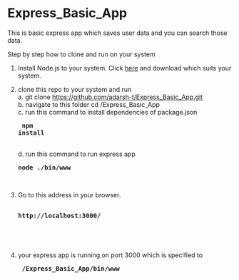 # Express_Basic_App
This is basic express app which saves user data and you can search those data.

Step by step how to clone and run on your system

1. Install Node.js to your system. Click <a id="my-anchor" href="https://nodejs.org/en/" target="_blank">here</a> and download which suits your system. 

2. clone this repo to your system and run <br>
    a. git clone https://github.com/adarsh-t/Express_Basic_App.git <br>
    b. navigate to this folder cd /Express_Basic_App <br>
    c. run this command to install dependencies of package.json <br>
        <pre>    <b>npm install</b> </pre><br>
    d. run this command to run express app <br>
        <pre>    <b>node ./bin/www</b> </pre><br>
        
3. Go to this address in your browser. <br>
       <pre><b> http://localhost:3000/ </b><pre> <br>
        
3. your express app is running on port 3000 which is specified to <br>
       <pre><b> /Express_Basic_App/bin/www</b>


    
